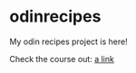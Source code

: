 # odinrecipes

My odin recipes project is here! 

Check the course out: [a link](https://www.theodinproject.com/)